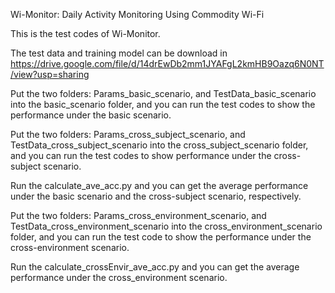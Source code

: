 Wi-Monitor: Daily Activity Monitoring Using Commodity Wi-Fi

This is the test codes of Wi-Monitor.

The test data and training model can be download in https://drive.google.com/file/d/14drEwDb2mm1JYAFgL2kmHB9Oazq6N0NT/view?usp=sharing

Put the two folders: Params_basic_scenario, and TestData_basic_scenario into the basic_scenario folder, and you can run the test codes to show the performance under the basic scenario.

Put the two folders: Params_cross_subject_scenario, and TestData_cross_subject_scenario into the cross_subject_scenario folder, and you can run the test codes to show performance under the cross-subject scenario.

Run the calculate_ave_acc.py and you can get the average performance under the basic scenario and the cross-subject scenario, respectively.

Put the two folders: Params_cross_environment_scenario, and TestData_cross_environment_scenario into the cross_environment_scenario folder, and you can run the test code to show the performance under the cross-environment scenario.

Run the calculate_crossEnvir_ave_acc.py and you can get the average performance under the cross_environment scenario.
